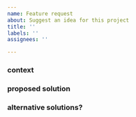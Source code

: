 ```yaml
---
name: Feature request
about: Suggest an idea for this project
title: ''
labels: ''
assignees: ''

---
```


### context
<!-- Is your feature related to a problem? If so, provide a clear and concise description of what the problem is, e.g. "I'm always frustrated when..." Do you want textacy to do something new? If so, describe what you're trying to accomplish, and why. -->

### proposed solution
<!-- Describe the solution you envision, including what it does, how it fits into workflows, and any risks/concerns you have about its implementation. -->

### alternative solutions?
<!-- Provide a clear and concise description of any alternative solutions or features you've considered, and why they aren't your preferred solutions. -->

